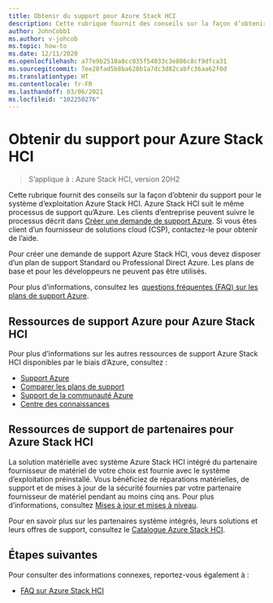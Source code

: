 ```yaml
---
title: Obtenir du support pour Azure Stack HCI
description: Cette rubrique fournit des conseils sur la façon d’obtenir du support pour le système d’exploitation Azure Stack HCI.
author: JohnCobb1
ms.author: v-johcob
ms.topic: how-to
ms.date: 12/11/2020
ms.openlocfilehash: a77e9b2510a8cc035f54033c3e886c8cf9dfca31
ms.sourcegitcommit: 7ee28fad5b8ba628b1a7dc3d82cabfc36aa62f0d
ms.translationtype: HT
ms.contentlocale: fr-FR
ms.lasthandoff: 03/06/2021
ms.locfileid: "102250276"
---
```

# <a name="get-support-for-azure-stack-hci"></a>Obtenir du support pour Azure Stack HCI

>S’applique à : Azure Stack HCI, version 20H2

Cette rubrique fournit des conseils sur la façon d’obtenir du support pour le système d’exploitation Azure Stack HCI. Azure Stack HCI suit le même processus de support qu’Azure. Les clients d’entreprise peuvent suivre le processus décrit dans [Créer une demande de support Azure](/azure/azure-portal/supportability/how-to-create-azure-support-request). Si vous êtes client d’un fournisseur de solutions cloud (CSP), contactez-le pour obtenir de l’aide.

Pour créer une demande de support Azure Stack HCI, vous devez disposer d’un plan de support Standard ou Professional Direct Azure. Les plans de base et pour les développeurs ne peuvent pas être utilisés.

Pour plus d’informations, consultez les  [questions fréquentes (FAQ) sur les plans de support Azure](https://azure.microsoft.com/support/faq/).

## <a name="azure-support-resources-for-azure-stack-hci"></a>Ressources de support Azure pour Azure Stack HCI
Pour plus d’informations sur les autres ressources de support Azure Stack HCI disponibles par le biais d’Azure, consultez :
- [Support Azure](https://azure.microsoft.com/support/options/)
- [Comparer les plans de support](https://azure.microsoft.com/support/plans/)
- [Support de la communauté Azure](https://azure.microsoft.com/support/community/)
- [Centre des connaissances](https://azure.microsoft.com/resources/knowledge-center/)

## <a name="partner-support-resources-for-azure-stack-hci"></a>Ressources de support de partenaires pour Azure Stack HCI
La solution matérielle avec système Azure Stack HCI intégré du partenaire fournisseur de matériel de votre choix est fournie avec le système d’exploitation préinstallé. Vous bénéficiez de réparations matérielles, de support et de mises à jour de la sécurité fournies par votre partenaire fournisseur de matériel pendant au moins cinq ans. Pour plus d’informations, consultez [Mises à jour et mises à niveau](../concepts/updates.md). 

Pour en savoir plus sur les partenaires système intégrés, leurs solutions et leurs offres de support, consultez le [Catalogue Azure Stack HCI](https://hcicatalog.azurewebsites.net).

## <a name="next-steps"></a>Étapes suivantes
Pour consulter des informations connexes, reportez-vous également à :
- [FAQ sur Azure Stack HCI](../faq.yml)